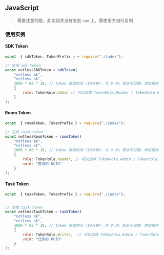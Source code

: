 ## JavaScript

> 需要注意的是，此实现并没有发到 `npm` 上，需使用方自行复制

### 使用实例

#### SDK Token

```javascript
const  { sdkToken, TokenPrefix } = require("./index");

// 生成 sdk token
const netlessSDKToken = sdkToken(
    "netless ak",
    "netless sk",
    1000 * 60 * 10, // token 有效时间 (10分钟)，为 0 时，即永不过期。单位毫秒
    {
        role: TokenRole.Admin // 可以选择 TokenRole.Reader / TokenRole.Writer
    }
);
```

#### Room Token

```javascript
const  { roomToken, TokenPrefix } = require("./index");

// 生成 room token
const netlessRoomToken = roomToken(
    "netless ak",
    "netless sk",
    1000 * 60 * 10, // token 有效时间 (10分钟)，为 0 时，即永不过期。单位毫秒
    {
        role: TokenRole.Reader, // 可以选择 TokenRole.Admin / TokenRole.Writer
        uuid: "房间的 UUID"
    }
);
```

#### Task Token

```javascript
const  { taskToken, TokenPrefix } = require("./index");


// 生成 task token
const netlessTaskToken = taskToken(
    "netless ak",
    "netless sk",
    1000 * 60 * 10, // token 有效时间 (10分钟)，为 0 时，即永不过期。单位毫秒
    {
        role: TokenRole.Writer,  // 可以选择 TokenRole.Admin / TokenRole.Reader
        uuid: "任务的 UUID"
    }
);
```

